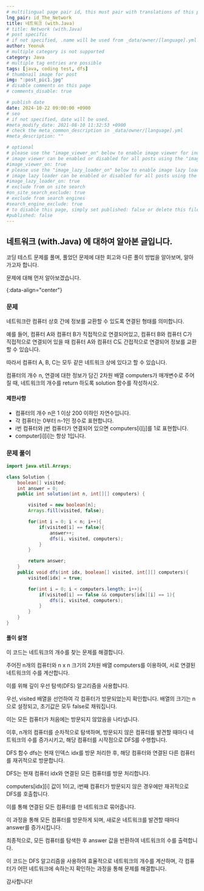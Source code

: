 ```yaml
---
# multilingual page pair id, this must pair with translations of this page. (This name must be unique)
lng_pair: id_The_Network
title: 네트워크 (with.Java)
# title: Network (with.Java)
# post specific
# if not specified, .name will be used from _data/owner/[language].yml
author: Yeonuk
# multiple category is not supported
category: Java
# multiple tag entries are possible
tags: [java, coding test, dfs]
# thumbnail image for post
img: ":post_pic1.jpg"
# disable comments on this page
# comments_disable: true

# publish date
date: 2024-10-22 09:00:00 +0900
# seo
# if not specified, date will be used.
#meta_modify_date: 2021-08-10 11:32:53 +0900
# check the meta_common_description in _data/owner/[language].yml
#meta_description: ""

# optional
# please use the "image_viewer_on" below to enable image viewer for individual pages or posts (_posts/ or [language]/_posts folders).
# image viewer can be enabled or disabled for all posts using the "image_viewer_posts: true" setting in _data/conf/main.yml.
#image_viewer_on: true
# please use the "image_lazy_loader_on" below to enable image lazy loader for individual pages or posts (_posts/ or [language]/_posts folders).
# image lazy loader can be enabled or disabled for all posts using the "image_lazy_loader_posts: true" setting in _data/conf/main.yml.
#image_lazy_loader_on: true
# exclude from on site search
#on_site_search_exclude: true
# exclude from search engines
#search_engine_exclude: true
# to disable this page, simply set published: false or delete this file
#published: false
---
```


<!-- outline-start -->

## 네트워크 (with.Java) 에 대하여 알아본 글입니다.

코딩 테스트 문제를 풀며, 풀었던 문제에 대한 회고와 다른 풀이 방법을 알아보며, 알아가고자 합니다.

문제에 대해 먼저 알아보겠습니다.

{:data-align="center"}

<!-- outline-end -->

### 문제

네트워크란 컴퓨터 상호 간에 정보를 교환할 수 있도록 연결된 형태를 의미합니다.

예를 들어, 컴퓨터 A와 컴퓨터 B가 직접적으로 연결되어있고, 컴퓨터 B와 컴퓨터 C가 직접적으로 연결되어 있을 때 컴퓨터 A와 컴퓨터 C도 간접적으로 연결되어 정보를 교환할 수 있습니다.

따라서 컴퓨터 A, B, C는 모두 같은 네트워크 상에 있다고 할 수 있습니다.

컴퓨터의 개수 n, 연결에 대한 정보가 담긴 2차원 배열 computers가 매개변수로 주어질 때, 네트워크의 개수를 return 하도록 solution 함수를 작성하시오.

#### 제한사항

- 컴퓨터의 개수 n은 1 이상 200 이하인 자연수입니다.
- 각 컴퓨터는 0부터 n-1인 정수로 표현합니다.
- i번 컴퓨터와 j번 컴퓨터가 연결되어 있으면 computers[i][j]를 1로 표현합니다.
- computer[i][i]는 항상 1입니다.

<!-- #### 입출력 예

| n   | s   | result |
| --- | --- | ------ |
| 2   | 9   | [4, 5] |
| 2   | 1   | [-1]   |
| 2   | 8   | [4, 4] |

<!-- | begin | target | words                                      | return |
| ----- | ------ | ------------------------------------------ | ------ |
| "hit" | "cog"  | ["hot", "dot", "dog", "lot", "log", "cog"] | 4      |
| "hit" | "cog"  | ["hot", "dot", "dog", "lot", "log"]        | 0      | -->

### 문제 풀이

```java
import java.util.Arrays;

class Solution {
    boolean[] visited;
    int answer = 0;
    public int solution(int n, int[][] computers) {

        visited = new boolean[n];
        Arrays.fill(visited, false);

        for(int i = 0; i < n; i++){
            if(visited[i] == false){
                answer++;
                dfs(i, visited, computers);
            }
        }

        return answer;
    }
    public void dfs(int idx, boolean[] visited, int[][] computers){
        visited[idx] = true;

        for(int i = 0; i < computers.length; i++){
            if(visited[i] == false && computers[idx][i] == 1){
                dfs(i, visited, computers);
            }
        }
    }
}
```

#### 풀이 설명

이 코드는 네트워크의 개수를 찾는 문제를 해결합니다.

주어진 n개의 컴퓨터와 n x n 크기의 2차원 배열 computers를 이용하여, 서로 연결된 네트워크의 수를 계산합니다.

이를 위해 깊이 우선 탐색(DFS) 알고리즘을 사용합니다.

우선, visited 배열을 선언하여 각 컴퓨터가 방문되었는지 확인합니다. 배열의 크기는 n으로 설정되고, 초기값은 모두 false로 채워집니다.

이는 모든 컴퓨터가 처음에는 방문되지 않았음을 나타냅니다.

이후, n개의 컴퓨터를 순차적으로 탐색하며, 방문되지 않은 컴퓨터를 발견할 때마다 네트워크의 수를 증가시키고, 해당 컴퓨터를 시작점으로 DFS를 수행합니다.

DFS 함수 dfs는 현재 인덱스 idx를 방문 처리한 후, 해당 컴퓨터와 연결된 다른 컴퓨터를 재귀적으로 방문합니다.

DFS는 현재 컴퓨터 idx와 연결된 모든 컴퓨터를 방문 처리합니다.

computers[idx][i] 값이 1이고, i번째 컴퓨터가 방문되지 않은 경우에만 재귀적으로 DFS를 호출합니다.

이를 통해 연결된 모든 컴퓨터를 한 네트워크로 묶어줍니다.

이 과정을 통해 모든 컴퓨터를 방문하게 되며, 새로운 네트워크를 발견할 때마다 answer를 증가시킵니다.

최종적으로, 모든 컴퓨터를 탐색한 후 answer 값을 반환하여 네트워크의 수를 출력합니다.

이 코드는 DFS 알고리즘을 사용하여 효율적으로 네트워크의 개수를 계산하며, 각 컴퓨터가 어떤 네트워크에 속하는지 확인하는 과정을 통해 문제를 해결합니다.

감사합니다!
